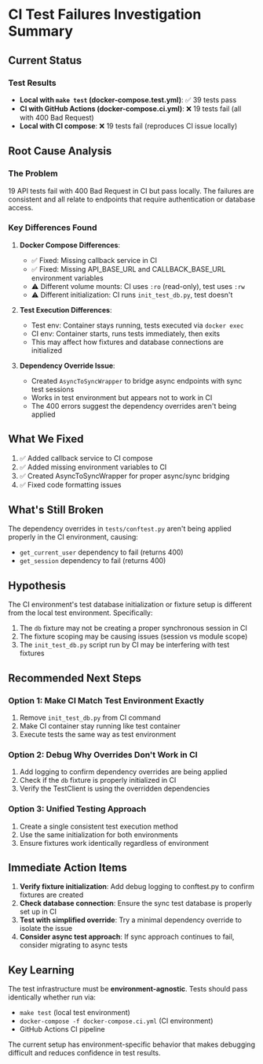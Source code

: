 # CI Test Failures Investigation Summary

## Current Status

### Test Results
- **Local with `make test` (docker-compose.test.yml)**: ✅ 39 tests pass
- **CI with GitHub Actions (docker-compose.ci.yml)**: ❌ 19 tests fail (all with 400 Bad Request)  
- **Local with CI compose**: ❌ 19 tests fail (reproduces CI issue locally)

## Root Cause Analysis

### The Problem
19 API tests fail with 400 Bad Request in CI but pass locally. The failures are consistent and all relate to endpoints that require authentication or database access.

### Key Differences Found

1. **Docker Compose Differences**:
   - ✅ Fixed: Missing callback service in CI 
   - ✅ Fixed: Missing API_BASE_URL and CALLBACK_BASE_URL environment variables
   - ⚠️ Different volume mounts: CI uses `:ro` (read-only), test uses `:rw`
   - ⚠️ Different initialization: CI runs `init_test_db.py`, test doesn't

2. **Test Execution Differences**:
   - Test env: Container stays running, tests executed via `docker exec`
   - CI env: Container starts, runs tests immediately, then exits
   - This may affect how fixtures and database connections are initialized

3. **Dependency Override Issue**:
   - Created `AsyncToSyncWrapper` to bridge async endpoints with sync test sessions
   - Works in test environment but appears not to work in CI
   - The 400 errors suggest the dependency overrides aren't being applied

## What We Fixed

1. ✅ Added callback service to CI compose
2. ✅ Added missing environment variables to CI
3. ✅ Created AsyncToSyncWrapper for proper async/sync bridging
4. ✅ Fixed code formatting issues

## What's Still Broken

The dependency overrides in `tests/conftest.py` aren't being applied properly in the CI environment, causing:
- `get_current_user` dependency to fail (returns 400)
- `get_session` dependency to fail (returns 400)

## Hypothesis

The CI environment's test database initialization or fixture setup is different from the local test environment. Specifically:

1. The `db` fixture may not be creating a proper synchronous session in CI
2. The fixture scoping may be causing issues (session vs module scope)
3. The `init_test_db.py` script run by CI may be interfering with test fixtures

## Recommended Next Steps

### Option 1: Make CI Match Test Environment Exactly
1. Remove `init_test_db.py` from CI command
2. Make CI container stay running like test container
3. Execute tests the same way as test environment

### Option 2: Debug Why Overrides Don't Work in CI
1. Add logging to confirm dependency overrides are being applied
2. Check if the `db` fixture is properly initialized in CI
3. Verify the TestClient is using the overridden dependencies

### Option 3: Unified Testing Approach
1. Create a single consistent test execution method
2. Use the same initialization for both environments
3. Ensure fixtures work identically regardless of environment

## Immediate Action Items

1. **Verify fixture initialization**: Add debug logging to conftest.py to confirm fixtures are created
2. **Check database connection**: Ensure the sync test database is properly set up in CI
3. **Test with simplified override**: Try a minimal dependency override to isolate the issue
4. **Consider async test approach**: If sync approach continues to fail, consider migrating to async tests

## Key Learning

The test infrastructure must be **environment-agnostic**. Tests should pass identically whether run via:
- `make test` (local test environment)
- `docker-compose -f docker-compose.ci.yml` (CI environment)
- GitHub Actions CI pipeline

The current setup has environment-specific behavior that makes debugging difficult and reduces confidence in test results.